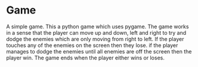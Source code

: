 # Game
A simple game. This a python game which uses pygame. The game works in a sense that the player can move up and down, left and right to try and dodge the enemies which are only moving from right to left. If the player touches any of the enemies on the screen then they lose. if the player manages to dodge the enemies until all enemies are off the screen then the player win. The game ends when the player either wins or loses.
